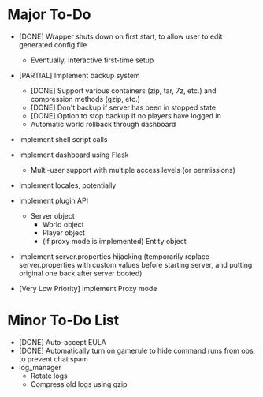 # Major To-Do #

- [DONE] Wrapper shuts down on first start, to allow user to edit generated config file
    - Eventually, interactive first-time setup

- [PARTIAL] Implement backup system
    - [DONE] Support various containers (zip, tar, 7z, etc.) and compression methods (gzip, etc.)
    - [DONE] Don't backup if server has been in stopped state
    - [DONE] Option to stop backup if no players have logged in
    - Automatic world rollback through dashboard
- Implement shell script calls
- Implement dashboard using Flask
    - Multi-user support with multiple access levels (or permissions)
- Implement locales, potentially
- Implement plugin API
    - Server object
        - World object
        - Player object
        - (if proxy mode is implemented) Entity object
- Implement server.properties hijacking (temporarily replace server.properties with custom values before starting server, and putting original one back after server booted)
- [Very Low Priority] Implement Proxy mode

# Minor To-Do List #
- [DONE] Auto-accept EULA
- [DONE] Automatically turn on gamerule to hide command runs from ops, to prevent chat spam
- log_manager
    - Rotate logs
    - Compress old logs using gzip
